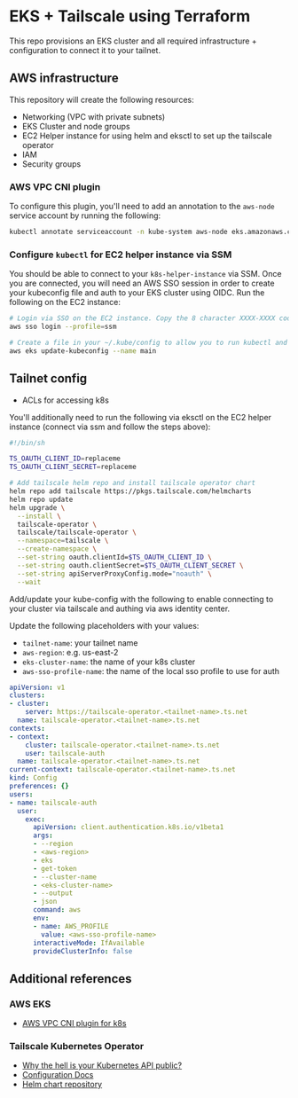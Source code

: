 # EKS + Tailscale using Terraform

This repo provisions an EKS cluster and all required infrastructure + configuration to connect it to your tailnet.

## AWS infrastructure

This repository will create the following resources:

- Networking (VPC with private subnets)
- EKS Cluster and node groups
- EC2 Helper instance for using helm and eksctl to set up the tailscale operator
- IAM
- Security groups

### AWS VPC CNI plugin

To configure this plugin, you'll need to add an annotation to the `aws-node` service account by running the following:

```sh
kubectl annotate serviceaccount -n kube-system aws-node eks.amazonaws.com/role-arn=arn:aws:iam::<aws-account-num>:role/AmazonEKSVPCCNIRole
```

### Configure `kubectl` for EC2 helper instance via SSM

You should be able to connect to your `k8s-helper-instance` via SSM. Once you are connected, you will need an AWS SSO session in order to create your kubeconfig file and auth to your EKS cluster using OIDC. Run the following on the EC2 instance:

```sh
# Login via SSO on the EC2 instance. Copy the 8 character XXXX-XXXX code, then click the link and enter the code.
aws sso login --profile=ssm

# Create a file in your ~/.kube/config to allow you to run kubectl and helm commands.
aws eks update-kubeconfig --name main
```

## Tailnet config

- ACLs for accessing k8s

You'll additionally need to run the following via eksctl on the EC2 helper instance (connect via ssm and follow the steps above):

```sh
#!/bin/sh

TS_OAUTH_CLIENT_ID=replaceme
TS_OAUTH_CLIENT_SECRET=replaceme

# Add tailscale helm repo and install tailscale operator chart
helm repo add tailscale https://pkgs.tailscale.com/helmcharts
helm repo update
helm upgrade \
  --install \
  tailscale-operator \
  tailscale/tailscale-operator \
  --namespace=tailscale \
  --create-namespace \
  --set-string oauth.clientId=$TS_OAUTH_CLIENT_ID \
  --set-string oauth.clientSecret=$TS_OAUTH_CLIENT_SECRET \
  --set-string apiServerProxyConfig.mode="noauth" \
  --wait
```

Add/update your kube-config with the following to enable connecting to your cluster via tailscale and authing via aws identity center.

Update the following placeholders with your values:

- `tailnet-name`: your tailnet name
- `aws-region`: e.g. us-east-2
- `eks-cluster-name`: the name of your k8s cluster
- `aws-sso-profile-name`: the name of the local sso profile to use for auth

```yaml
apiVersion: v1
clusters:
- cluster:
    server: https://tailscale-operator.<tailnet-name>.ts.net
  name: tailscale-operator.<tailnet-name>.ts.net
contexts:
- context:
    cluster: tailscale-operator.<tailnet-name>.ts.net
    user: tailscale-auth
  name: tailscale-operator.<tailnet-name>.ts.net
current-context: tailscale-operator.<tailnet-name>.ts.net
kind: Config
preferences: {}
users:
- name: tailscale-auth
  user:
    exec:
      apiVersion: client.authentication.k8s.io/v1beta1
      args:
      - --region
      - <aws-region>
      - eks
      - get-token
      - --cluster-name
      - <eks-cluster-name>
      - --output
      - json
      command: aws
      env:
      - name: AWS_PROFILE
        value: <aws-sso-profile-name>
      interactiveMode: IfAvailable
      provideClusterInfo: false
```

## Additional references

### AWS EKS

- [AWS VPC CNI plugin for k8s](https://docs.aws.amazon.com/eks/latest/userguide/cni-iam-role.html)

### Tailscale Kubernetes Operator

- [Why the hell is your Kubernetes API public?](https://leebriggs.co.uk/blog/2024/03/23/why-public-k8s-controlplane)
- [Configuration Docs](https://tailscale.com/kb/1236/kubernetes-operator#installation)
- [Helm chart repository](https://github.com/tailscale/tailscale/blob/main/cmd/k8s-operator/deploy/chart/values.yaml)